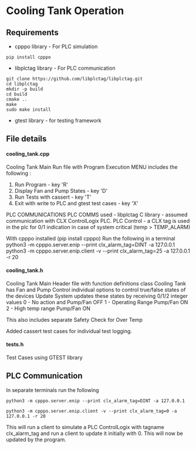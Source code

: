 # Cooling Tank Operation


## Requirements
- cpppo library -  For PLC simulation
```
pip install cpppo
```

- libplctag library - For PLC communication
```
git clone https://github.com/libplctag/libplctag.git
cd libplctag
mkdir -p build
cd build
cmake ..
make
sudo make install
```

- gtest library - for testing framework



## File details

#### cooling_tank.cpp
Cooling Tank Main Run file with Program Execution
MENU includes the following :
1. Run Program - key 'R'
2. Display Fan and Pump States - key 'D'
3. Run Tests with cassert - key 'T'
4. Exit with write to PLC and gtest test cases - key 'X'

PLC COMMUNICATIONS
PLC COMMS used - libplctag C library - assumed communication with CLX ControlLogix PLC. 
PLC Control - a CLX tag is used in the plc for 0/1 indication in case of system critical (temp > TEMP_ALARM)

With cpppo installed (pip install cpppo) Run the following in a terminal
python3 -m cpppo.server.enip --print clx_alarm_tag=DINT -a 127.0.0.1
python3 -m cpppo.server.enip.client -v --print clx_alarm_tag=25 -a 127.0.0.1 -r 20


#### cooling_tank.h

Cooling Tank Main Header file with function definitions
class Cooling Tank has Fan and Pump Control individual options 
to control true/false states of the devices
Update System updates these states by receiving 0/1/2 integer values
0 - No action and Pump/Fan OFF
1 - Operating Range Pump/Fan ON
2 - High temp range Pump/Fan ON

This also includes separate Safety Check for Over Temp

Added cassert test cases for individual test logging.


#### tests.h

Test Cases using GTEST library




## PLC Communication

In separate terminals run the following 

```
python3 -m cpppo.server.enip --print clx_alarm_tag=DINT -a 127.0.0.1

python3 -m cpppo.server.enip.client -v --print clx_alarm_tag=0 -a 127.0.0.1 -r 20
```

This will run a client to simulate a PLC ControlLogix with tagname clx_alarm_tag
and run a client to update it initially with 0. This will now be updated by the program.
